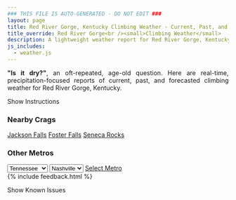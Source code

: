 ```yaml
---
### THIS FILE IS AUTO-GENERATED - DO NOT EDIT ###
layout: page
title: Red River Gorge, Kentucky Climbing Weather - Current, Past, and Forecasted Report
title_override: Red River Gorge<br /><small>Climbing Weather</small>
description: A lightweight weather report for Red River Gorge, Kentucky. Optimized for slow internet connections.
js_includes:
  - weather.js
---
```


<section class="measure center lh-copy f5-ns f6 ph2 mv4" style="text-align: justify;">
<strong>"Is it dry?"</strong>, an oft-repeated, age-old question. Here are real-time,
precipitation-focused reports of current, past, and forecasted climbing weather for Red River Gorge, Kentucky.
</section>

<p id="settings-toggle" class="mw5 b center tc hover-light-red black-70 pointer">Show Instructions</p>
<section id="settings" class="overflow-hidden" style="display:none;">
    <div class="mv2 ph2 center">
        <div class="fn f6 tc pv2">
            <p class="measure lh-copy center"><strong>Show/hide hourly forecasts</strong> by clicking the desired day.</p>
            <hr class="mw5 p0 mv2 o-60 b0 bt b--light-red light-red bg-light-red">
            <p class="measure lh-copy center"><strong>Current and Past conditions</strong> are measured by the nearest weather station. <strong>Forecast conditions</strong> are calculated and polled separately.</p>
            <hr class="mw5 p0 mv2 o-60 b0 bt b--light-red light-red bg-light-red">
            <p class="measure lh-copy center"><strong>Having issues?</strong> Try <a id="clear-cache" class="no-underline relative fancy-link light-red hover-light-red" href="#">clearing the local cache</a>.</p>
            <hr class="mw5 p0 mv2 o-60 b0 bt b--light-red light-red bg-light-red">
            <p class="measure lh-copy center">Weather data sourced from <a class="no-underline fancy-link relative light-red" target="_blank" href="https://www.weather.gov/documentation/services-web-api">weather.gov</a>.</p>
        </div>
    </div>
</section>
<section id="weather" data-crag="red-river-gorge-kentucky" class="mv4-ns mv3 ph2 center"></section>
<section id="nearby" class="tc lh-copy">
  <h3>Nearby Crags</h3>
<a class="nowrap no-underline fancy-link relative light-red mh3" href="/crags/jackson-falls-illinois-weather.html">Jackson Falls</a>
<a class="nowrap no-underline fancy-link relative light-red mh3" href="/crags/foster-falls-tennessee-weather.html">Foster Falls</a>
<a class="nowrap no-underline fancy-link relative light-red mh3" href="/crags/seneca-rocks-west-virginia-weather.html">Seneca Rocks</a>
</section>
<section id="nearby" class="tc lh-copy">
  <h3>Other Metros</h3>
  <select class="ma1 bg-near-white pa2" id="stateSel">
    <option value="Texas">Texas</option>
    <option value="Washington">Washington</option>
    <option value="Colorado">Colorado</option>
    <option value="Tennessee" selected>Tennessee</option>
    <option value="Utah">Utah</option>
    <option value="California">California</option>
  </select>
  <select class="ma1 bg-near-white pa2" id="citySel">
    <option value="Nashville" selected>Nashville</option>
  </select>
  <a id="selectMetro" class="f6 link dim ph3 pv2 ma1 dib white bg-light-red" href="/crags/nashville-tennessee-weather.html">Select Metro</a>
  <script>
    var states = [];
    states["Texas"] = "Austin"
    states["Washington"] = "Seattle"
    states["Colorado"] = "Denver"
    states["Tennessee"] = "Nashville"
    states["Utah"] = "Salt Lake City"
    states["California"] = "San Francisco|Los Angeles"
  </script>
</section>
{% include feedback.html %}
<p id="issues-toggle" class="mw5 b center tc hover-light-red black-70 pointer">Show Known Issues</p>
<section id="issues" class="overflow-hidden tc f6">
</section>

<script>
  var weekly_JKL_47_57 = {"updated":"2021-02-10T08:43:32+00:00","units":"us","forecastGenerator":"BaselineForecastGenerator","generatedAt":"2021-02-10T08:48:53+00:00","updateTime":"2021-02-10T08:43:32+00:00","validTimes":"2021-02-10T02:00:00+00:00/P7DT23H","elevation":{"value":270.0528,"unitCode":"unit:m"},"periods":[{"number":1,"name":"Overnight","startTime":"2021-02-10T03:00:00-05:00","endTime":"2021-02-10T06:00:00-05:00","isDaytime":false,"temperature":28,"temperatureUnit":"F","temperatureTrend":"rising","windSpeed":"6 mph","windDirection":"ENE","icon":"https://api.weather.gov/icons/land/night/snow?size=medium","shortForecast":"Chance Snow Showers","detailedForecast":"A chance of snow showers after 5am. Mostly cloudy. Low around 28, with temperatures rising to around 32 overnight. East northeast wind around 6 mph."},{"number":2,"name":"Wednesday","startTime":"2021-02-10T06:00:00-05:00","endTime":"2021-02-10T18:00:00-05:00","isDaytime":true,"temperature":36,"temperatureUnit":"F","temperatureTrend":"falling","windSpeed":"6 mph","windDirection":"ENE","icon":"https://api.weather.gov/icons/land/day/fzra,100/rain_fzra,100?size=medium","shortForecast":"Freezing Rain","detailedForecast":"Freezing rain before 1pm, then rain. Cloudy. High near 36, with temperatures falling to around 35 in the afternoon. East northeast wind around 6 mph. Chance of precipitation is 100%. Little or no ice accumulation expected."},{"number":3,"name":"Wednesday Night","startTime":"2021-02-10T18:00:00-05:00","endTime":"2021-02-11T06:00:00-05:00","isDaytime":false,"temperature":25,"temperatureUnit":"F","temperatureTrend":"rising","windSpeed":"6 mph","windDirection":"NNE","icon":"https://api.weather.gov/icons/land/night/rain_fzra,100/snow_sleet,80?size=medium","shortForecast":"Freezing Rain","detailedForecast":"Rain before 9pm, then freezing rain between 9pm and 5am, then freezing rain and a chance of sleet. Cloudy. Low around 25, with temperatures rising to around 29 overnight. North northeast wind around 6 mph. Chance of precipitation is 100%. New ice accumulation of less than half an inch possible."},{"number":4,"name":"Thursday","startTime":"2021-02-11T06:00:00-05:00","endTime":"2021-02-11T18:00:00-05:00","isDaytime":true,"temperature":32,"temperatureUnit":"F","temperatureTrend":"falling","windSpeed":"6 to 9 mph","windDirection":"NE","icon":"https://api.weather.gov/icons/land/day/snow_fzra,70/snow_fzra,80?size=medium","shortForecast":"Light Snow","detailedForecast":"Sleet likely and freezing rain likely before 7am, then freezing rain likely and a chance of sleet between 7am and 10am, then sleet likely and a chance of freezing rain between 10am and 11am, then snow and sleet and freezing rain likely. Cloudy. High near 32, with temperatures falling to around 30 in the afternoon. Northeast wind 6 to 9 mph, with gusts as high as 17 mph. Chance of precipitation is 80%. New snow accumulation of less than one inch possible. New ice accumulation of less than half an inch possible."},{"number":5,"name":"Thursday Night","startTime":"2021-02-11T18:00:00-05:00","endTime":"2021-02-12T06:00:00-05:00","isDaytime":false,"temperature":25,"temperatureUnit":"F","temperatureTrend":"rising","windSpeed":"2 to 7 mph","windDirection":"NNE","icon":"https://api.weather.gov/icons/land/night/snow_fzra,60/ovc?size=medium","shortForecast":"Freezing Rain Likely then Cloudy","detailedForecast":"Freezing rain likely and a chance of snow before 10pm. Cloudy. Low around 25, with temperatures rising to around 26 overnight. North northeast wind 2 to 7 mph. Chance of precipitation is 60%. New snow accumulation of less than half an inch possible. Little or no ice accumulation expected."},{"number":6,"name":"Friday","startTime":"2021-02-12T06:00:00-05:00","endTime":"2021-02-12T18:00:00-05:00","isDaytime":true,"temperature":39,"temperatureUnit":"F","temperatureTrend":null,"windSpeed":"5 mph","windDirection":"NNE","icon":"https://api.weather.gov/icons/land/day/bkn?size=medium","shortForecast":"Mostly Cloudy","detailedForecast":"Mostly cloudy, with a high near 39."},{"number":7,"name":"Friday Night","startTime":"2021-02-12T18:00:00-05:00","endTime":"2021-02-13T06:00:00-05:00","isDaytime":false,"temperature":24,"temperatureUnit":"F","temperatureTrend":null,"windSpeed":"3 mph","windDirection":"NE","icon":"https://api.weather.gov/icons/land/night/bkn/snow_fzra,20?size=medium","shortForecast":"Mostly Cloudy then Slight Chance Light Snow","detailedForecast":"A slight chance of freezing rain between midnight and 1am, then a slight chance of snow and a slight chance of freezing rain. Mostly cloudy, with a low around 24. Chance of precipitation is 20%. Little or no snow accumulation expected."},{"number":8,"name":"Saturday","startTime":"2021-02-13T06:00:00-05:00","endTime":"2021-02-13T18:00:00-05:00","isDaytime":true,"temperature":34,"temperatureUnit":"F","temperatureTrend":null,"windSpeed":"3 mph","windDirection":"N","icon":"https://api.weather.gov/icons/land/day/fzra,30/rain_fzra,30?size=medium","shortForecast":"Chance Freezing Rain","detailedForecast":"A chance of freezing rain before 2pm, then a chance of rain between 2pm and 5pm, then a chance of freezing rain. Cloudy, with a high near 34. Chance of precipitation is 30%. Little or no snow accumulation expected. Little or no ice accumulation expected."},{"number":9,"name":"Saturday Night","startTime":"2021-02-13T18:00:00-05:00","endTime":"2021-02-14T06:00:00-05:00","isDaytime":false,"temperature":17,"temperatureUnit":"F","temperatureTrend":null,"windSpeed":"6 mph","windDirection":"NW","icon":"https://api.weather.gov/icons/land/night/snow_fzra,30/snow,20?size=medium","shortForecast":"Chance Light Snow","detailedForecast":"A chance of freezing rain before 7pm, then a chance of snow between 7pm and 3am. Mostly cloudy, with a low around 17. Chance of precipitation is 30%. New snow accumulation of less than half an inch possible. Little or no ice accumulation expected."},{"number":10,"name":"Sunday","startTime":"2021-02-14T06:00:00-05:00","endTime":"2021-02-14T18:00:00-05:00","isDaytime":true,"temperature":25,"temperatureUnit":"F","temperatureTrend":null,"windSpeed":"8 mph","windDirection":"NW","icon":"https://api.weather.gov/icons/land/day/bkn?size=medium","shortForecast":"Partly Sunny","detailedForecast":"Partly sunny, with a high near 25. New snow accumulation of less than half an inch possible."},{"number":11,"name":"Sunday Night","startTime":"2021-02-14T18:00:00-05:00","endTime":"2021-02-15T06:00:00-05:00","isDaytime":false,"temperature":9,"temperatureUnit":"F","temperatureTrend":null,"windSpeed":"7 mph","windDirection":"N","icon":"https://api.weather.gov/icons/land/night/cold?size=medium","shortForecast":"Partly Cloudy","detailedForecast":"Partly cloudy, with a low around 9."},{"number":12,"name":"Washington's Birthday","startTime":"2021-02-15T06:00:00-05:00","endTime":"2021-02-15T18:00:00-05:00","isDaytime":true,"temperature":25,"temperatureUnit":"F","temperatureTrend":null,"windSpeed":"6 mph","windDirection":"NE","icon":"https://api.weather.gov/icons/land/day/snow,20/snow,40?size=medium","shortForecast":"Chance Light Snow","detailedForecast":"A chance of snow after 9am. Mostly cloudy, with a high near 25. Chance of precipitation is 40%. New snow accumulation of less than one inch possible."},{"number":13,"name":"Monday Night","startTime":"2021-02-15T18:00:00-05:00","endTime":"2021-02-16T06:00:00-05:00","isDaytime":false,"temperature":18,"temperatureUnit":"F","temperatureTrend":null,"windSpeed":"5 mph","windDirection":"NE","icon":"https://api.weather.gov/icons/land/night/snow,60?size=medium","shortForecast":"Snow Likely","detailedForecast":"Snow likely. Mostly cloudy, with a low around 18. Chance of precipitation is 60%. New snow accumulation of 2 to 4 inches possible."},{"number":14,"name":"Tuesday","startTime":"2021-02-16T06:00:00-05:00","endTime":"2021-02-16T18:00:00-05:00","isDaytime":true,"temperature":33,"temperatureUnit":"F","temperatureTrend":null,"windSpeed":"3 mph","windDirection":"SSE","icon":"https://api.weather.gov/icons/land/day/snow,50/snow,40?size=medium","shortForecast":"Chance Snow","detailedForecast":"A chance of snow. Mostly cloudy, with a high near 33. Chance of precipitation is 50%. New snow accumulation of 2 to 4 inches possible."}]}
  var hourly_JKL_47_57 = {"@context":["https://geojson.org/geojson-ld/geojson-context.jsonld",{"@version":"1.1","wx":"https://api.weather.gov/ontology#","geo":"http://www.opengis.net/ont/geosparql#","unit":"http://codes.wmo.int/common/unit/","@vocab":"https://api.weather.gov/ontology#"}],"type":"Feature","geometry":{"type":"Polygon","coordinates":[[[-83.7102083,37.7926247],[-83.7125498,37.7704513],[-83.68449530000001,37.7685983],[-83.6821481,37.7907716],[-83.7102083,37.7926247]]]},"properties":{"updated":"2021-02-10T08:43:32+00:00","units":"us","forecastGenerator":"HourlyForecastGenerator","generatedAt":"2021-02-10T08:48:54+00:00","updateTime":"2021-02-10T08:43:32+00:00","validTimes":"2021-02-10T02:00:00+00:00/P7DT23H","elevation":{"value":270.0528,"unitCode":"unit:m"},"periods":[{"number":1,"name":"","startTime":"2021-02-10T03:00:00-05:00","endTime":"2021-02-10T04:00:00-05:00","isDaytime":false,"temperature":32,"temperatureUnit":"F","temperatureTrend":null,"windSpeed":"5 mph","windDirection":"E","icon":"https://api.weather.gov/icons/land/night/bkn?size=small","shortForecast":"Mostly Cloudy","detailedForecast":""},{"number":2,"name":"","startTime":"2021-02-10T04:00:00-05:00","endTime":"2021-02-10T05:00:00-05:00","isDaytime":false,"temperature":32,"temperatureUnit":"F","temperatureTrend":null,"windSpeed":"5 mph","windDirection":"ENE","icon":"https://api.weather.gov/icons/land/night/bkn?size=small","shortForecast":"Mostly Cloudy","detailedForecast":""},{"number":3,"name":"","startTime":"2021-02-10T05:00:00-05:00","endTime":"2021-02-10T06:00:00-05:00","isDaytime":false,"temperature":32,"temperatureUnit":"F","temperatureTrend":null,"windSpeed":"6 mph","windDirection":"ENE","icon":"https://api.weather.gov/icons/land/night/snow?size=small","shortForecast":"Chance Snow Showers","detailedForecast":""},{"number":4,"name":"","startTime":"2021-02-10T06:00:00-05:00","endTime":"2021-02-10T07:00:00-05:00","isDaytime":true,"temperature":29,"temperatureUnit":"F","temperatureTrend":null,"windSpeed":"5 mph","windDirection":"E","icon":"https://api.weather.gov/icons/land/day/fzra,30?size=small","shortForecast":"Chance Freezing Rain","detailedForecast":""},{"number":5,"name":"","startTime":"2021-02-10T07:00:00-05:00","endTime":"2021-02-10T08:00:00-05:00","isDaytime":true,"temperature":29,"temperatureUnit":"F","temperatureTrend":null,"windSpeed":"5 mph","windDirection":"ENE","icon":"https://api.weather.gov/icons/land/day/fzra,50?size=small","shortForecast":"Chance Freezing Rain","detailedForecast":""},{"number":6,"name":"","startTime":"2021-02-10T08:00:00-05:00","endTime":"2021-02-10T09:00:00-05:00","isDaytime":true,"temperature":29,"temperatureUnit":"F","temperatureTrend":null,"windSpeed":"6 mph","windDirection":"ENE","icon":"https://api.weather.gov/icons/land/day/fzra,50?size=small","shortForecast":"Chance Freezing Rain","detailedForecast":""},{"number":7,"name":"","startTime":"2021-02-10T09:00:00-05:00","endTime":"2021-02-10T10:00:00-05:00","isDaytime":true,"temperature":30,"temperatureUnit":"F","temperatureTrend":null,"windSpeed":"6 mph","windDirection":"ENE","icon":"https://api.weather.gov/icons/land/day/fzra,60?size=small","shortForecast":"Freezing Rain Likely","detailedForecast":""},{"number":8,"name":"","startTime":"2021-02-10T10:00:00-05:00","endTime":"2021-02-10T11:00:00-05:00","isDaytime":true,"temperature":31,"temperatureUnit":"F","temperatureTrend":null,"windSpeed":"6 mph","windDirection":"ENE","icon":"https://api.weather.gov/icons/land/day/fzra,80?size=small","shortForecast":"Freezing Rain","detailedForecast":""},{"number":9,"name":"","startTime":"2021-02-10T11:00:00-05:00","endTime":"2021-02-10T12:00:00-05:00","isDaytime":true,"temperature":32,"temperatureUnit":"F","temperatureTrend":null,"windSpeed":"6 mph","windDirection":"ENE","icon":"https://api.weather.gov/icons/land/day/fzra,100?size=small","shortForecast":"Freezing Rain","detailedForecast":""},{"number":10,"name":"","startTime":"2021-02-10T12:00:00-05:00","endTime":"2021-02-10T13:00:00-05:00","isDaytime":true,"temperature":32,"temperatureUnit":"F","temperatureTrend":null,"windSpeed":"5 mph","windDirection":"E","icon":"https://api.weather.gov/icons/land/day/fzra,100?size=small","shortForecast":"Freezing Rain","detailedForecast":""},{"number":11,"name":"","startTime":"2021-02-10T13:00:00-05:00","endTime":"2021-02-10T14:00:00-05:00","isDaytime":true,"temperature":33,"temperatureUnit":"F","temperatureTrend":null,"windSpeed":"6 mph","windDirection":"ENE","icon":"https://api.weather.gov/icons/land/day/rain,90?size=small","shortForecast":"Light Rain","detailedForecast":""},{"number":12,"name":"","startTime":"2021-02-10T14:00:00-05:00","endTime":"2021-02-10T15:00:00-05:00","isDaytime":true,"temperature":34,"temperatureUnit":"F","temperatureTrend":null,"windSpeed":"6 mph","windDirection":"E","icon":"https://api.weather.gov/icons/land/day/rain,80?size=small","shortForecast":"Light Rain","detailedForecast":""},{"number":13,"name":"","startTime":"2021-02-10T15:00:00-05:00","endTime":"2021-02-10T16:00:00-05:00","isDaytime":true,"temperature":35,"temperatureUnit":"F","temperatureTrend":null,"windSpeed":"5 mph","windDirection":"ENE","icon":"https://api.weather.gov/icons/land/day/rain,80?size=small","shortForecast":"Light Rain","detailedForecast":""},{"number":14,"name":"","startTime":"2021-02-10T16:00:00-05:00","endTime":"2021-02-10T17:00:00-05:00","isDaytime":true,"temperature":35,"temperatureUnit":"F","temperatureTrend":null,"windSpeed":"5 mph","windDirection":"ENE","icon":"https://api.weather.gov/icons/land/day/rain,90?size=small","shortForecast":"Light Rain","detailedForecast":""},{"number":15,"name":"","startTime":"2021-02-10T17:00:00-05:00","endTime":"2021-02-10T18:00:00-05:00","isDaytime":true,"temperature":35,"temperatureUnit":"F","temperatureTrend":null,"windSpeed":"3 mph","windDirection":"NE","icon":"https://api.weather.gov/icons/land/day/rain,100?size=small","shortForecast":"Light Rain","detailedForecast":""},{"number":16,"name":"","startTime":"2021-02-10T18:00:00-05:00","endTime":"2021-02-10T19:00:00-05:00","isDaytime":false,"temperature":34,"temperatureUnit":"F","temperatureTrend":null,"windSpeed":"3 mph","windDirection":"NE","icon":"https://api.weather.gov/icons/land/night/rain?size=small","shortForecast":"Light Rain","detailedForecast":""},{"number":17,"name":"","startTime":"2021-02-10T19:00:00-05:00","endTime":"2021-02-10T20:00:00-05:00","isDaytime":false,"temperature":33,"temperatureUnit":"F","temperatureTrend":null,"windSpeed":"3 mph","windDirection":"NE","icon":"https://api.weather.gov/icons/land/night/rain?size=small","shortForecast":"Light Rain","detailedForecast":""},{"number":18,"name":"","startTime":"2021-02-10T20:00:00-05:00","endTime":"2021-02-10T21:00:00-05:00","isDaytime":false,"temperature":33,"temperatureUnit":"F","temperatureTrend":null,"windSpeed":"3 mph","windDirection":"N","icon":"https://api.weather.gov/icons/land/night/rain?size=small","shortForecast":"Light Rain","detailedForecast":""},{"number":19,"name":"","startTime":"2021-02-10T21:00:00-05:00","endTime":"2021-02-10T22:00:00-05:00","isDaytime":false,"temperature":32,"temperatureUnit":"F","temperatureTrend":null,"windSpeed":"3 mph","windDirection":"NNE","icon":"https://api.weather.gov/icons/land/night/fzra?size=small","shortForecast":"Freezing Rain","detailedForecast":""},{"number":20,"name":"","startTime":"2021-02-10T22:00:00-05:00","endTime":"2021-02-10T23:00:00-05:00","isDaytime":false,"temperature":32,"temperatureUnit":"F","temperatureTrend":null,"windSpeed":"3 mph","windDirection":"NNE","icon":"https://api.weather.gov/icons/land/night/fzra?size=small","shortForecast":"Freezing Rain","detailedForecast":""},{"number":21,"name":"","startTime":"2021-02-10T23:00:00-05:00","endTime":"2021-02-11T00:00:00-05:00","isDaytime":false,"temperature":32,"temperatureUnit":"F","temperatureTrend":null,"windSpeed":"3 mph","windDirection":"NNE","icon":"https://api.weather.gov/icons/land/night/fzra?size=small","shortForecast":"Freezing Rain","detailedForecast":""},{"number":22,"name":"","startTime":"2021-02-11T00:00:00-05:00","endTime":"2021-02-11T01:00:00-05:00","isDaytime":false,"temperature":31,"temperatureUnit":"F","temperatureTrend":null,"windSpeed":"3 mph","windDirection":"NNE","icon":"https://api.weather.gov/icons/land/night/fzra?size=small","shortForecast":"Freezing Rain","detailedForecast":""},{"number":23,"name":"","startTime":"2021-02-11T01:00:00-05:00","endTime":"2021-02-11T02:00:00-05:00","isDaytime":false,"temperature":31,"temperatureUnit":"F","temperatureTrend":null,"windSpeed":"3 mph","windDirection":"NNE","icon":"https://api.weather.gov/icons/land/night/fzra?size=small","shortForecast":"Freezing Rain","detailedForecast":""},{"number":24,"name":"","startTime":"2021-02-11T02:00:00-05:00","endTime":"2021-02-11T03:00:00-05:00","isDaytime":false,"temperature":30,"temperatureUnit":"F","temperatureTrend":null,"windSpeed":"5 mph","windDirection":"NNE","icon":"https://api.weather.gov/icons/land/night/fzra?size=small","shortForecast":"Freezing Rain","detailedForecast":""},{"number":25,"name":"","startTime":"2021-02-11T03:00:00-05:00","endTime":"2021-02-11T04:00:00-05:00","isDaytime":false,"temperature":30,"temperatureUnit":"F","temperatureTrend":null,"windSpeed":"5 mph","windDirection":"NNE","icon":"https://api.weather.gov/icons/land/night/fzra?size=small","shortForecast":"Freezing Rain","detailedForecast":""},{"number":26,"name":"","startTime":"2021-02-11T04:00:00-05:00","endTime":"2021-02-11T05:00:00-05:00","isDaytime":false,"temperature":29,"temperatureUnit":"F","temperatureTrend":null,"windSpeed":"5 mph","windDirection":"NNE","icon":"https://api.weather.gov/icons/land/night/fzra?size=small","shortForecast":"Freezing Rain","detailedForecast":""},{"number":27,"name":"","startTime":"2021-02-11T05:00:00-05:00","endTime":"2021-02-11T06:00:00-05:00","isDaytime":false,"temperature":29,"temperatureUnit":"F","temperatureTrend":null,"windSpeed":"6 mph","windDirection":"NNE","icon":"https://api.weather.gov/icons/land/night/snow_sleet?size=small","shortForecast":"Freezing Rain","detailedForecast":""},{"number":28,"name":"","startTime":"2021-02-11T06:00:00-05:00","endTime":"2021-02-11T07:00:00-05:00","isDaytime":true,"temperature":28,"temperatureUnit":"F","temperatureTrend":null,"windSpeed":"6 mph","windDirection":"NNE","icon":"https://api.weather.gov/icons/land/day/snow_sleet?size=small","shortForecast":"Sleet Likely","detailedForecast":""},{"number":29,"name":"","startTime":"2021-02-11T07:00:00-05:00","endTime":"2021-02-11T08:00:00-05:00","isDaytime":true,"temperature":27,"temperatureUnit":"F","temperatureTrend":null,"windSpeed":"7 mph","windDirection":"NE","icon":"https://api.weather.gov/icons/land/day/snow_sleet?size=small","shortForecast":"Freezing Rain Likely","detailedForecast":""},{"number":30,"name":"","startTime":"2021-02-11T08:00:00-05:00","endTime":"2021-02-11T09:00:00-05:00","isDaytime":true,"temperature":26,"temperatureUnit":"F","temperatureTrend":null,"windSpeed":"7 mph","windDirection":"NE","icon":"https://api.weather.gov/icons/land/day/snow_sleet?size=small","shortForecast":"Freezing Rain Likely","detailedForecast":""},{"number":31,"name":"","startTime":"2021-02-11T09:00:00-05:00","endTime":"2021-02-11T10:00:00-05:00","isDaytime":true,"temperature":27,"temperatureUnit":"F","temperatureTrend":null,"windSpeed":"7 mph","windDirection":"NE","icon":"https://api.weather.gov/icons/land/day/snow_sleet?size=small","shortForecast":"Freezing Rain Likely","detailedForecast":""},{"number":32,"name":"","startTime":"2021-02-11T10:00:00-05:00","endTime":"2021-02-11T11:00:00-05:00","isDaytime":true,"temperature":27,"temperatureUnit":"F","temperatureTrend":null,"windSpeed":"7 mph","windDirection":"NE","icon":"https://api.weather.gov/icons/land/day/snow_sleet?size=small","shortForecast":"Sleet Likely","detailedForecast":""},{"number":33,"name":"","startTime":"2021-02-11T11:00:00-05:00","endTime":"2021-02-11T12:00:00-05:00","isDaytime":true,"temperature":28,"temperatureUnit":"F","temperatureTrend":null,"windSpeed":"7 mph","windDirection":"NE","icon":"https://api.weather.gov/icons/land/day/snow_fzra?size=small","shortForecast":"Sleet Likely","detailedForecast":""},{"number":34,"name":"","startTime":"2021-02-11T12:00:00-05:00","endTime":"2021-02-11T13:00:00-05:00","isDaytime":true,"temperature":29,"temperatureUnit":"F","temperatureTrend":null,"windSpeed":"7 mph","windDirection":"NE","icon":"https://api.weather.gov/icons/land/day/snow_fzra?size=small","shortForecast":"Sleet","detailedForecast":""},{"number":35,"name":"","startTime":"2021-02-11T13:00:00-05:00","endTime":"2021-02-11T14:00:00-05:00","isDaytime":true,"temperature":29,"temperatureUnit":"F","temperatureTrend":null,"windSpeed":"8 mph","windDirection":"NE","icon":"https://api.weather.gov/icons/land/day/snow_fzra?size=small","shortForecast":"Sleet","detailedForecast":""},{"number":36,"name":"","startTime":"2021-02-11T14:00:00-05:00","endTime":"2021-02-11T15:00:00-05:00","isDaytime":true,"temperature":30,"temperatureUnit":"F","temperatureTrend":null,"windSpeed":"9 mph","windDirection":"NE","icon":"https://api.weather.gov/icons/land/day/snow_fzra?size=small","shortForecast":"Sleet","detailedForecast":""},{"number":37,"name":"","startTime":"2021-02-11T15:00:00-05:00","endTime":"2021-02-11T16:00:00-05:00","isDaytime":true,"temperature":30,"temperatureUnit":"F","temperatureTrend":null,"windSpeed":"9 mph","windDirection":"NE","icon":"https://api.weather.gov/icons/land/day/snow_fzra?size=small","shortForecast":"Light Snow","detailedForecast":""},{"number":38,"name":"","startTime":"2021-02-11T16:00:00-05:00","endTime":"2021-02-11T17:00:00-05:00","isDaytime":true,"temperature":32,"temperatureUnit":"F","temperatureTrend":null,"windSpeed":"9 mph","windDirection":"NE","icon":"https://api.weather.gov/icons/land/day/snow_fzra?size=small","shortForecast":"Light Snow Likely","detailedForecast":""},{"number":39,"name":"","startTime":"2021-02-11T17:00:00-05:00","endTime":"2021-02-11T18:00:00-05:00","isDaytime":true,"temperature":30,"temperatureUnit":"F","temperatureTrend":null,"windSpeed":"8 mph","windDirection":"NE","icon":"https://api.weather.gov/icons/land/day/snow_fzra?size=small","shortForecast":"Light Snow Likely","detailedForecast":""},{"number":40,"name":"","startTime":"2021-02-11T18:00:00-05:00","endTime":"2021-02-11T19:00:00-05:00","isDaytime":false,"temperature":30,"temperatureUnit":"F","temperatureTrend":null,"windSpeed":"7 mph","windDirection":"NE","icon":"https://api.weather.gov/icons/land/night/snow_fzra?size=small","shortForecast":"Freezing Rain Likely","detailedForecast":""},{"number":41,"name":"","startTime":"2021-02-11T19:00:00-05:00","endTime":"2021-02-11T20:00:00-05:00","isDaytime":false,"temperature":29,"temperatureUnit":"F","temperatureTrend":null,"windSpeed":"6 mph","windDirection":"NE","icon":"https://api.weather.gov/icons/land/night/fzra?size=small","shortForecast":"Chance Freezing Rain","detailedForecast":""},{"number":42,"name":"","startTime":"2021-02-11T20:00:00-05:00","endTime":"2021-02-11T21:00:00-05:00","isDaytime":false,"temperature":29,"temperatureUnit":"F","temperatureTrend":null,"windSpeed":"6 mph","windDirection":"NE","icon":"https://api.weather.gov/icons/land/night/fzra?size=small","shortForecast":"Slight Chance Freezing Rain","detailedForecast":""},{"number":43,"name":"","startTime":"2021-02-11T21:00:00-05:00","endTime":"2021-02-11T22:00:00-05:00","isDaytime":false,"temperature":29,"temperatureUnit":"F","temperatureTrend":null,"windSpeed":"5 mph","windDirection":"NNE","icon":"https://api.weather.gov/icons/land/night/fzra?size=small","shortForecast":"Slight Chance Freezing Rain","detailedForecast":""},{"number":44,"name":"","startTime":"2021-02-11T22:00:00-05:00","endTime":"2021-02-11T23:00:00-05:00","isDaytime":false,"temperature":29,"temperatureUnit":"F","temperatureTrend":null,"windSpeed":"5 mph","windDirection":"NNE","icon":"https://api.weather.gov/icons/land/night/ovc?size=small","shortForecast":"Cloudy","detailedForecast":""},{"number":45,"name":"","startTime":"2021-02-11T23:00:00-05:00","endTime":"2021-02-12T00:00:00-05:00","isDaytime":false,"temperature":29,"temperatureUnit":"F","temperatureTrend":null,"windSpeed":"5 mph","windDirection":"NNE","icon":"https://api.weather.gov/icons/land/night/ovc?size=small","shortForecast":"Cloudy","detailedForecast":""},{"number":46,"name":"","startTime":"2021-02-12T00:00:00-05:00","endTime":"2021-02-12T01:00:00-05:00","isDaytime":false,"temperature":28,"temperatureUnit":"F","temperatureTrend":null,"windSpeed":"3 mph","windDirection":"NNE","icon":"https://api.weather.gov/icons/land/night/ovc?size=small","shortForecast":"Cloudy","detailedForecast":""},{"number":47,"name":"","startTime":"2021-02-12T01:00:00-05:00","endTime":"2021-02-12T02:00:00-05:00","isDaytime":false,"temperature":28,"temperatureUnit":"F","temperatureTrend":null,"windSpeed":"3 mph","windDirection":"NNE","icon":"https://api.weather.gov/icons/land/night/ovc?size=small","shortForecast":"Cloudy","detailedForecast":""},{"number":48,"name":"","startTime":"2021-02-12T02:00:00-05:00","endTime":"2021-02-12T03:00:00-05:00","isDaytime":false,"temperature":28,"temperatureUnit":"F","temperatureTrend":null,"windSpeed":"3 mph","windDirection":"NNE","icon":"https://api.weather.gov/icons/land/night/ovc?size=small","shortForecast":"Cloudy","detailedForecast":""},{"number":49,"name":"","startTime":"2021-02-12T03:00:00-05:00","endTime":"2021-02-12T04:00:00-05:00","isDaytime":false,"temperature":27,"temperatureUnit":"F","temperatureTrend":null,"windSpeed":"2 mph","windDirection":"N","icon":"https://api.weather.gov/icons/land/night/bkn?size=small","shortForecast":"Mostly Cloudy","detailedForecast":""},{"number":50,"name":"","startTime":"2021-02-12T04:00:00-05:00","endTime":"2021-02-12T05:00:00-05:00","isDaytime":false,"temperature":27,"temperatureUnit":"F","temperatureTrend":null,"windSpeed":"2 mph","windDirection":"N","icon":"https://api.weather.gov/icons/land/night/bkn?size=small","shortForecast":"Mostly Cloudy","detailedForecast":""},{"number":51,"name":"","startTime":"2021-02-12T05:00:00-05:00","endTime":"2021-02-12T06:00:00-05:00","isDaytime":false,"temperature":26,"temperatureUnit":"F","temperatureTrend":null,"windSpeed":"2 mph","windDirection":"N","icon":"https://api.weather.gov/icons/land/night/bkn?size=small","shortForecast":"Mostly Cloudy","detailedForecast":""},{"number":52,"name":"","startTime":"2021-02-12T06:00:00-05:00","endTime":"2021-02-12T07:00:00-05:00","isDaytime":true,"temperature":26,"temperatureUnit":"F","temperatureTrend":null,"windSpeed":"2 mph","windDirection":"N","icon":"https://api.weather.gov/icons/land/day/bkn?size=small","shortForecast":"Mostly Cloudy","detailedForecast":""},{"number":53,"name":"","startTime":"2021-02-12T07:00:00-05:00","endTime":"2021-02-12T08:00:00-05:00","isDaytime":true,"temperature":26,"temperatureUnit":"F","temperatureTrend":null,"windSpeed":"2 mph","windDirection":"N","icon":"https://api.weather.gov/icons/land/day/bkn?size=small","shortForecast":"Mostly Cloudy","detailedForecast":""},{"number":54,"name":"","startTime":"2021-02-12T08:00:00-05:00","endTime":"2021-02-12T09:00:00-05:00","isDaytime":true,"temperature":27,"temperatureUnit":"F","temperatureTrend":null,"windSpeed":"2 mph","windDirection":"N","icon":"https://api.weather.gov/icons/land/day/bkn?size=small","shortForecast":"Mostly Cloudy","detailedForecast":""},{"number":55,"name":"","startTime":"2021-02-12T09:00:00-05:00","endTime":"2021-02-12T10:00:00-05:00","isDaytime":true,"temperature":28,"temperatureUnit":"F","temperatureTrend":null,"windSpeed":"2 mph","windDirection":"N","icon":"https://api.weather.gov/icons/land/day/bkn?size=small","shortForecast":"Mostly Cloudy","detailedForecast":""},{"number":56,"name":"","startTime":"2021-02-12T10:00:00-05:00","endTime":"2021-02-12T11:00:00-05:00","isDaytime":true,"temperature":29,"temperatureUnit":"F","temperatureTrend":null,"windSpeed":"2 mph","windDirection":"N","icon":"https://api.weather.gov/icons/land/day/bkn?size=small","shortForecast":"Mostly Cloudy","detailedForecast":""},{"number":57,"name":"","startTime":"2021-02-12T11:00:00-05:00","endTime":"2021-02-12T12:00:00-05:00","isDaytime":true,"temperature":31,"temperatureUnit":"F","temperatureTrend":null,"windSpeed":"2 mph","windDirection":"N","icon":"https://api.weather.gov/icons/land/day/bkn?size=small","shortForecast":"Mostly Cloudy","detailedForecast":""},{"number":58,"name":"","startTime":"2021-02-12T12:00:00-05:00","endTime":"2021-02-12T13:00:00-05:00","isDaytime":true,"temperature":32,"temperatureUnit":"F","temperatureTrend":null,"windSpeed":"2 mph","windDirection":"NNE","icon":"https://api.weather.gov/icons/land/day/bkn?size=small","shortForecast":"Mostly Cloudy","detailedForecast":""},{"number":59,"name":"","startTime":"2021-02-12T13:00:00-05:00","endTime":"2021-02-12T14:00:00-05:00","isDaytime":true,"temperature":34,"temperatureUnit":"F","temperatureTrend":null,"windSpeed":"2 mph","windDirection":"NNE","icon":"https://api.weather.gov/icons/land/day/bkn?size=small","shortForecast":"Mostly Cloudy","detailedForecast":""},{"number":60,"name":"","startTime":"2021-02-12T14:00:00-05:00","endTime":"2021-02-12T15:00:00-05:00","isDaytime":true,"temperature":35,"temperatureUnit":"F","temperatureTrend":null,"windSpeed":"3 mph","windDirection":"NNE","icon":"https://api.weather.gov/icons/land/day/bkn?size=small","shortForecast":"Partly Sunny","detailedForecast":""},{"number":61,"name":"","startTime":"2021-02-12T15:00:00-05:00","endTime":"2021-02-12T16:00:00-05:00","isDaytime":true,"temperature":36,"temperatureUnit":"F","temperatureTrend":null,"windSpeed":"3 mph","windDirection":"NNE","icon":"https://api.weather.gov/icons/land/day/bkn?size=small","shortForecast":"Partly Sunny","detailedForecast":""},{"number":62,"name":"","startTime":"2021-02-12T16:00:00-05:00","endTime":"2021-02-12T17:00:00-05:00","isDaytime":true,"temperature":36,"temperatureUnit":"F","temperatureTrend":null,"windSpeed":"5 mph","windDirection":"NNE","icon":"https://api.weather.gov/icons/land/day/bkn?size=small","shortForecast":"Partly Sunny","detailedForecast":""},{"number":63,"name":"","startTime":"2021-02-12T17:00:00-05:00","endTime":"2021-02-12T18:00:00-05:00","isDaytime":true,"temperature":35,"temperatureUnit":"F","temperatureTrend":null,"windSpeed":"5 mph","windDirection":"NNE","icon":"https://api.weather.gov/icons/land/day/bkn?size=small","shortForecast":"Partly Sunny","detailedForecast":""},{"number":64,"name":"","startTime":"2021-02-12T18:00:00-05:00","endTime":"2021-02-12T19:00:00-05:00","isDaytime":false,"temperature":34,"temperatureUnit":"F","temperatureTrend":null,"windSpeed":"3 mph","windDirection":"NNE","icon":"https://api.weather.gov/icons/land/night/bkn?size=small","shortForecast":"Mostly Cloudy","detailedForecast":""},{"number":65,"name":"","startTime":"2021-02-12T19:00:00-05:00","endTime":"2021-02-12T20:00:00-05:00","isDaytime":false,"temperature":32,"temperatureUnit":"F","temperatureTrend":null,"windSpeed":"3 mph","windDirection":"NNE","icon":"https://api.weather.gov/icons/land/night/bkn?size=small","shortForecast":"Mostly Cloudy","detailedForecast":""},{"number":66,"name":"","startTime":"2021-02-12T20:00:00-05:00","endTime":"2021-02-12T21:00:00-05:00","isDaytime":false,"temperature":31,"temperatureUnit":"F","temperatureTrend":null,"windSpeed":"3 mph","windDirection":"NNE","icon":"https://api.weather.gov/icons/land/night/bkn?size=small","shortForecast":"Mostly Cloudy","detailedForecast":""},{"number":67,"name":"","startTime":"2021-02-12T21:00:00-05:00","endTime":"2021-02-12T22:00:00-05:00","isDaytime":false,"temperature":30,"temperatureUnit":"F","temperatureTrend":null,"windSpeed":"3 mph","windDirection":"NE","icon":"https://api.weather.gov/icons/land/night/bkn?size=small","shortForecast":"Mostly Cloudy","detailedForecast":""},{"number":68,"name":"","startTime":"2021-02-12T22:00:00-05:00","endTime":"2021-02-12T23:00:00-05:00","isDaytime":false,"temperature":29,"temperatureUnit":"F","temperatureTrend":null,"windSpeed":"3 mph","windDirection":"NE","icon":"https://api.weather.gov/icons/land/night/bkn?size=small","shortForecast":"Mostly Cloudy","detailedForecast":""},{"number":69,"name":"","startTime":"2021-02-12T23:00:00-05:00","endTime":"2021-02-13T00:00:00-05:00","isDaytime":false,"temperature":28,"temperatureUnit":"F","temperatureTrend":null,"windSpeed":"3 mph","windDirection":"NE","icon":"https://api.weather.gov/icons/land/night/bkn?size=small","shortForecast":"Mostly Cloudy","detailedForecast":""},{"number":70,"name":"","startTime":"2021-02-13T00:00:00-05:00","endTime":"2021-02-13T01:00:00-05:00","isDaytime":false,"temperature":28,"temperatureUnit":"F","temperatureTrend":null,"windSpeed":"3 mph","windDirection":"NE","icon":"https://api.weather.gov/icons/land/night/fzra?size=small","shortForecast":"Slight Chance Freezing Rain","detailedForecast":""},{"number":71,"name":"","startTime":"2021-02-13T01:00:00-05:00","endTime":"2021-02-13T02:00:00-05:00","isDaytime":false,"temperature":28,"temperatureUnit":"F","temperatureTrend":null,"windSpeed":"3 mph","windDirection":"NE","icon":"https://api.weather.gov/icons/land/night/snow_fzra?size=small","shortForecast":"Slight Chance Light Snow","detailedForecast":""},{"number":72,"name":"","startTime":"2021-02-13T02:00:00-05:00","endTime":"2021-02-13T03:00:00-05:00","isDaytime":false,"temperature":28,"temperatureUnit":"F","temperatureTrend":null,"windSpeed":"3 mph","windDirection":"NE","icon":"https://api.weather.gov/icons/land/night/snow_fzra?size=small","shortForecast":"Slight Chance Light Snow","detailedForecast":""},{"number":73,"name":"","startTime":"2021-02-13T03:00:00-05:00","endTime":"2021-02-13T04:00:00-05:00","isDaytime":false,"temperature":28,"temperatureUnit":"F","temperatureTrend":null,"windSpeed":"3 mph","windDirection":"NE","icon":"https://api.weather.gov/icons/land/night/fzra?size=small","shortForecast":"Slight Chance Freezing Rain","detailedForecast":""},{"number":74,"name":"","startTime":"2021-02-13T04:00:00-05:00","endTime":"2021-02-13T05:00:00-05:00","isDaytime":false,"temperature":28,"temperatureUnit":"F","temperatureTrend":null,"windSpeed":"3 mph","windDirection":"NE","icon":"https://api.weather.gov/icons/land/night/fzra?size=small","shortForecast":"Slight Chance Freezing Rain","detailedForecast":""},{"number":75,"name":"","startTime":"2021-02-13T05:00:00-05:00","endTime":"2021-02-13T06:00:00-05:00","isDaytime":false,"temperature":28,"temperatureUnit":"F","temperatureTrend":null,"windSpeed":"3 mph","windDirection":"NE","icon":"https://api.weather.gov/icons/land/night/fzra?size=small","shortForecast":"Slight Chance Freezing Rain","detailedForecast":""},{"number":76,"name":"","startTime":"2021-02-13T06:00:00-05:00","endTime":"2021-02-13T07:00:00-05:00","isDaytime":true,"temperature":28,"temperatureUnit":"F","temperatureTrend":null,"windSpeed":"3 mph","windDirection":"NNE","icon":"https://api.weather.gov/icons/land/day/fzra?size=small","shortForecast":"Slight Chance Freezing Rain","detailedForecast":""},{"number":77,"name":"","startTime":"2021-02-13T07:00:00-05:00","endTime":"2021-02-13T08:00:00-05:00","isDaytime":true,"temperature":28,"temperatureUnit":"F","temperatureTrend":null,"windSpeed":"3 mph","windDirection":"NNE","icon":"https://api.weather.gov/icons/land/day/fzra?size=small","shortForecast":"Slight Chance Freezing Rain","detailedForecast":""},{"number":78,"name":"","startTime":"2021-02-13T08:00:00-05:00","endTime":"2021-02-13T09:00:00-05:00","isDaytime":true,"temperature":28,"temperatureUnit":"F","temperatureTrend":null,"windSpeed":"3 mph","windDirection":"NNE","icon":"https://api.weather.gov/icons/land/day/fzra?size=small","shortForecast":"Slight Chance Freezing Rain","detailedForecast":""},{"number":79,"name":"","startTime":"2021-02-13T09:00:00-05:00","endTime":"2021-02-13T10:00:00-05:00","isDaytime":true,"temperature":28,"temperatureUnit":"F","temperatureTrend":null,"windSpeed":"3 mph","windDirection":"NNE","icon":"https://api.weather.gov/icons/land/day/fzra?size=small","shortForecast":"Slight Chance Freezing Rain","detailedForecast":""},{"number":80,"name":"","startTime":"2021-02-13T10:00:00-05:00","endTime":"2021-02-13T11:00:00-05:00","isDaytime":true,"temperature":29,"temperatureUnit":"F","temperatureTrend":null,"windSpeed":"3 mph","windDirection":"NNE","icon":"https://api.weather.gov/icons/land/day/fzra?size=small","shortForecast":"Slight Chance Freezing Rain","detailedForecast":""},{"number":81,"name":"","startTime":"2021-02-13T11:00:00-05:00","endTime":"2021-02-13T12:00:00-05:00","isDaytime":true,"temperature":30,"temperatureUnit":"F","temperatureTrend":null,"windSpeed":"3 mph","windDirection":"NNE","icon":"https://api.weather.gov/icons/land/day/fzra?size=small","shortForecast":"Chance Freezing Rain","detailedForecast":""},{"number":82,"name":"","startTime":"2021-02-13T12:00:00-05:00","endTime":"2021-02-13T13:00:00-05:00","isDaytime":true,"temperature":31,"temperatureUnit":"F","temperatureTrend":null,"windSpeed":"3 mph","windDirection":"NNE","icon":"https://api.weather.gov/icons/land/day/fzra?size=small","shortForecast":"Chance Freezing Rain","detailedForecast":""},{"number":83,"name":"","startTime":"2021-02-13T13:00:00-05:00","endTime":"2021-02-13T14:00:00-05:00","isDaytime":true,"temperature":32,"temperatureUnit":"F","temperatureTrend":null,"windSpeed":"3 mph","windDirection":"N","icon":"https://api.weather.gov/icons/land/day/fzra?size=small","shortForecast":"Chance Freezing Rain","detailedForecast":""},{"number":84,"name":"","startTime":"2021-02-13T14:00:00-05:00","endTime":"2021-02-13T15:00:00-05:00","isDaytime":true,"temperature":33,"temperatureUnit":"F","temperatureTrend":null,"windSpeed":"3 mph","windDirection":"N","icon":"https://api.weather.gov/icons/land/day/rain?size=small","shortForecast":"Chance Light Rain","detailedForecast":""},{"number":85,"name":"","startTime":"2021-02-13T15:00:00-05:00","endTime":"2021-02-13T16:00:00-05:00","isDaytime":true,"temperature":33,"temperatureUnit":"F","temperatureTrend":null,"windSpeed":"3 mph","windDirection":"N","icon":"https://api.weather.gov/icons/land/day/rain?size=small","shortForecast":"Chance Light Rain","detailedForecast":""},{"number":86,"name":"","startTime":"2021-02-13T16:00:00-05:00","endTime":"2021-02-13T17:00:00-05:00","isDaytime":true,"temperature":33,"temperatureUnit":"F","temperatureTrend":null,"windSpeed":"3 mph","windDirection":"N","icon":"https://api.weather.gov/icons/land/day/rain?size=small","shortForecast":"Chance Light Rain","detailedForecast":""},{"number":87,"name":"","startTime":"2021-02-13T17:00:00-05:00","endTime":"2021-02-13T18:00:00-05:00","isDaytime":true,"temperature":32,"temperatureUnit":"F","temperatureTrend":null,"windSpeed":"3 mph","windDirection":"N","icon":"https://api.weather.gov/icons/land/day/fzra?size=small","shortForecast":"Chance Freezing Rain","detailedForecast":""},{"number":88,"name":"","startTime":"2021-02-13T18:00:00-05:00","endTime":"2021-02-13T19:00:00-05:00","isDaytime":false,"temperature":31,"temperatureUnit":"F","temperatureTrend":null,"windSpeed":"3 mph","windDirection":"NNW","icon":"https://api.weather.gov/icons/land/night/fzra?size=small","shortForecast":"Chance Freezing Rain","detailedForecast":""},{"number":89,"name":"","startTime":"2021-02-13T19:00:00-05:00","endTime":"2021-02-13T20:00:00-05:00","isDaytime":false,"temperature":30,"temperatureUnit":"F","temperatureTrend":null,"windSpeed":"3 mph","windDirection":"NNW","icon":"https://api.weather.gov/icons/land/night/snow?size=small","shortForecast":"Chance Light Snow","detailedForecast":""},{"number":90,"name":"","startTime":"2021-02-13T20:00:00-05:00","endTime":"2021-02-13T21:00:00-05:00","isDaytime":false,"temperature":29,"temperatureUnit":"F","temperatureTrend":null,"windSpeed":"3 mph","windDirection":"NNW","icon":"https://api.weather.gov/icons/land/night/snow?size=small","shortForecast":"Chance Light Snow","detailedForecast":""},{"number":91,"name":"","startTime":"2021-02-13T21:00:00-05:00","endTime":"2021-02-13T22:00:00-05:00","isDaytime":false,"temperature":29,"temperatureUnit":"F","temperatureTrend":null,"windSpeed":"5 mph","windDirection":"NNW","icon":"https://api.weather.gov/icons/land/night/snow?size=small","shortForecast":"Slight Chance Light Snow","detailedForecast":""},{"number":92,"name":"","startTime":"2021-02-13T22:00:00-05:00","endTime":"2021-02-13T23:00:00-05:00","isDaytime":false,"temperature":28,"temperatureUnit":"F","temperatureTrend":null,"windSpeed":"5 mph","windDirection":"NW","icon":"https://api.weather.gov/icons/land/night/snow?size=small","shortForecast":"Slight Chance Light Snow","detailedForecast":""},{"number":93,"name":"","startTime":"2021-02-13T23:00:00-05:00","endTime":"2021-02-14T00:00:00-05:00","isDaytime":false,"temperature":27,"temperatureUnit":"F","temperatureTrend":null,"windSpeed":"5 mph","windDirection":"NW","icon":"https://api.weather.gov/icons/land/night/snow?size=small","shortForecast":"Slight Chance Light Snow","detailedForecast":""},{"number":94,"name":"","startTime":"2021-02-14T00:00:00-05:00","endTime":"2021-02-14T01:00:00-05:00","isDaytime":false,"temperature":27,"temperatureUnit":"F","temperatureTrend":null,"windSpeed":"6 mph","windDirection":"NW","icon":"https://api.weather.gov/icons/land/night/snow?size=small","shortForecast":"Slight Chance Light Snow","detailedForecast":""},{"number":95,"name":"","startTime":"2021-02-14T01:00:00-05:00","endTime":"2021-02-14T02:00:00-05:00","isDaytime":false,"temperature":26,"temperatureUnit":"F","temperatureTrend":null,"windSpeed":"6 mph","windDirection":"NW","icon":"https://api.weather.gov/icons/land/night/snow?size=small","shortForecast":"Slight Chance Light Snow","detailedForecast":""},{"number":96,"name":"","startTime":"2021-02-14T02:00:00-05:00","endTime":"2021-02-14T03:00:00-05:00","isDaytime":false,"temperature":25,"temperatureUnit":"F","temperatureTrend":null,"windSpeed":"6 mph","windDirection":"NW","icon":"https://api.weather.gov/icons/land/night/snow?size=small","shortForecast":"Slight Chance Light Snow","detailedForecast":""},{"number":97,"name":"","startTime":"2021-02-14T03:00:00-05:00","endTime":"2021-02-14T04:00:00-05:00","isDaytime":false,"temperature":23,"temperatureUnit":"F","temperatureTrend":null,"windSpeed":"6 mph","windDirection":"NW","icon":"https://api.weather.gov/icons/land/night/bkn?size=small","shortForecast":"Mostly Cloudy","detailedForecast":""},{"number":98,"name":"","startTime":"2021-02-14T04:00:00-05:00","endTime":"2021-02-14T05:00:00-05:00","isDaytime":false,"temperature":22,"temperatureUnit":"F","temperatureTrend":null,"windSpeed":"6 mph","windDirection":"NW","icon":"https://api.weather.gov/icons/land/night/bkn?size=small","shortForecast":"Mostly Cloudy","detailedForecast":""},{"number":99,"name":"","startTime":"2021-02-14T05:00:00-05:00","endTime":"2021-02-14T06:00:00-05:00","isDaytime":false,"temperature":20,"temperatureUnit":"F","temperatureTrend":null,"windSpeed":"6 mph","windDirection":"NW","icon":"https://api.weather.gov/icons/land/night/cold?size=small","shortForecast":"Mostly Cloudy","detailedForecast":""},{"number":100,"name":"","startTime":"2021-02-14T06:00:00-05:00","endTime":"2021-02-14T07:00:00-05:00","isDaytime":true,"temperature":19,"temperatureUnit":"F","temperatureTrend":null,"windSpeed":"7 mph","windDirection":"NW","icon":"https://api.weather.gov/icons/land/day/cold?size=small","shortForecast":"Mostly Cloudy","detailedForecast":""},{"number":101,"name":"","startTime":"2021-02-14T07:00:00-05:00","endTime":"2021-02-14T08:00:00-05:00","isDaytime":true,"temperature":18,"temperatureUnit":"F","temperatureTrend":null,"windSpeed":"7 mph","windDirection":"NW","icon":"https://api.weather.gov/icons/land/day/cold?size=small","shortForecast":"Mostly Cloudy","detailedForecast":""},{"number":102,"name":"","startTime":"2021-02-14T08:00:00-05:00","endTime":"2021-02-14T09:00:00-05:00","isDaytime":true,"temperature":18,"temperatureUnit":"F","temperatureTrend":null,"windSpeed":"7 mph","windDirection":"NW","icon":"https://api.weather.gov/icons/land/day/cold?size=small","shortForecast":"Mostly Cloudy","detailedForecast":""},{"number":103,"name":"","startTime":"2021-02-14T09:00:00-05:00","endTime":"2021-02-14T10:00:00-05:00","isDaytime":true,"temperature":18,"temperatureUnit":"F","temperatureTrend":null,"windSpeed":"7 mph","windDirection":"NW","icon":"https://api.weather.gov/icons/land/day/cold?size=small","shortForecast":"Mostly Cloudy","detailedForecast":""},{"number":104,"name":"","startTime":"2021-02-14T10:00:00-05:00","endTime":"2021-02-14T11:00:00-05:00","isDaytime":true,"temperature":18,"temperatureUnit":"F","temperatureTrend":null,"windSpeed":"7 mph","windDirection":"NW","icon":"https://api.weather.gov/icons/land/day/cold?size=small","shortForecast":"Mostly Cloudy","detailedForecast":""},{"number":105,"name":"","startTime":"2021-02-14T11:00:00-05:00","endTime":"2021-02-14T12:00:00-05:00","isDaytime":true,"temperature":19,"temperatureUnit":"F","temperatureTrend":null,"windSpeed":"7 mph","windDirection":"NW","icon":"https://api.weather.gov/icons/land/day/cold?size=small","shortForecast":"Partly Sunny","detailedForecast":""},{"number":106,"name":"","startTime":"2021-02-14T12:00:00-05:00","endTime":"2021-02-14T13:00:00-05:00","isDaytime":true,"temperature":19,"temperatureUnit":"F","temperatureTrend":null,"windSpeed":"8 mph","windDirection":"NW","icon":"https://api.weather.gov/icons/land/day/cold?size=small","shortForecast":"Partly Sunny","detailedForecast":""},{"number":107,"name":"","startTime":"2021-02-14T13:00:00-05:00","endTime":"2021-02-14T14:00:00-05:00","isDaytime":true,"temperature":20,"temperatureUnit":"F","temperatureTrend":null,"windSpeed":"8 mph","windDirection":"NW","icon":"https://api.weather.gov/icons/land/day/cold?size=small","shortForecast":"Mostly Sunny","detailedForecast":""},{"number":108,"name":"","startTime":"2021-02-14T14:00:00-05:00","endTime":"2021-02-14T15:00:00-05:00","isDaytime":true,"temperature":21,"temperatureUnit":"F","temperatureTrend":null,"windSpeed":"8 mph","windDirection":"NW","icon":"https://api.weather.gov/icons/land/day/sct?size=small","shortForecast":"Mostly Sunny","detailedForecast":""},{"number":109,"name":"","startTime":"2021-02-14T15:00:00-05:00","endTime":"2021-02-14T16:00:00-05:00","isDaytime":true,"temperature":22,"temperatureUnit":"F","temperatureTrend":null,"windSpeed":"7 mph","windDirection":"NNW","icon":"https://api.weather.gov/icons/land/day/sct?size=small","shortForecast":"Mostly Sunny","detailedForecast":""},{"number":110,"name":"","startTime":"2021-02-14T16:00:00-05:00","endTime":"2021-02-14T17:00:00-05:00","isDaytime":true,"temperature":22,"temperatureUnit":"F","temperatureTrend":null,"windSpeed":"7 mph","windDirection":"NNW","icon":"https://api.weather.gov/icons/land/day/sct?size=small","shortForecast":"Mostly Sunny","detailedForecast":""},{"number":111,"name":"","startTime":"2021-02-14T17:00:00-05:00","endTime":"2021-02-14T18:00:00-05:00","isDaytime":true,"temperature":21,"temperatureUnit":"F","temperatureTrend":null,"windSpeed":"7 mph","windDirection":"NNW","icon":"https://api.weather.gov/icons/land/day/sct?size=small","shortForecast":"Mostly Sunny","detailedForecast":""},{"number":112,"name":"","startTime":"2021-02-14T18:00:00-05:00","endTime":"2021-02-14T19:00:00-05:00","isDaytime":false,"temperature":19,"temperatureUnit":"F","temperatureTrend":null,"windSpeed":"7 mph","windDirection":"NNW","icon":"https://api.weather.gov/icons/land/night/cold?size=small","shortForecast":"Partly Cloudy","detailedForecast":""},{"number":113,"name":"","startTime":"2021-02-14T19:00:00-05:00","endTime":"2021-02-14T20:00:00-05:00","isDaytime":false,"temperature":17,"temperatureUnit":"F","temperatureTrend":null,"windSpeed":"7 mph","windDirection":"NNW","icon":"https://api.weather.gov/icons/land/night/cold?size=small","shortForecast":"Partly Cloudy","detailedForecast":""},{"number":114,"name":"","startTime":"2021-02-14T20:00:00-05:00","endTime":"2021-02-14T21:00:00-05:00","isDaytime":false,"temperature":15,"temperatureUnit":"F","temperatureTrend":null,"windSpeed":"7 mph","windDirection":"N","icon":"https://api.weather.gov/icons/land/night/cold?size=small","shortForecast":"Partly Cloudy","detailedForecast":""},{"number":115,"name":"","startTime":"2021-02-14T21:00:00-05:00","endTime":"2021-02-14T22:00:00-05:00","isDaytime":false,"temperature":14,"temperatureUnit":"F","temperatureTrend":null,"windSpeed":"6 mph","windDirection":"N","icon":"https://api.weather.gov/icons/land/night/cold?size=small","shortForecast":"Partly Cloudy","detailedForecast":""},{"number":116,"name":"","startTime":"2021-02-14T22:00:00-05:00","endTime":"2021-02-14T23:00:00-05:00","isDaytime":false,"temperature":13,"temperatureUnit":"F","temperatureTrend":null,"windSpeed":"6 mph","windDirection":"N","icon":"https://api.weather.gov/icons/land/night/cold?size=small","shortForecast":"Partly Cloudy","detailedForecast":""},{"number":117,"name":"","startTime":"2021-02-14T23:00:00-05:00","endTime":"2021-02-15T00:00:00-05:00","isDaytime":false,"temperature":12,"temperatureUnit":"F","temperatureTrend":null,"windSpeed":"6 mph","windDirection":"N","icon":"https://api.weather.gov/icons/land/night/cold?size=small","shortForecast":"Partly Cloudy","detailedForecast":""},{"number":118,"name":"","startTime":"2021-02-15T00:00:00-05:00","endTime":"2021-02-15T01:00:00-05:00","isDaytime":false,"temperature":11,"temperatureUnit":"F","temperatureTrend":null,"windSpeed":"5 mph","windDirection":"N","icon":"https://api.weather.gov/icons/land/night/cold?size=small","shortForecast":"Mostly Cloudy","detailedForecast":""},{"number":119,"name":"","startTime":"2021-02-15T01:00:00-05:00","endTime":"2021-02-15T02:00:00-05:00","isDaytime":false,"temperature":11,"temperatureUnit":"F","temperatureTrend":null,"windSpeed":"5 mph","windDirection":"N","icon":"https://api.weather.gov/icons/land/night/cold?size=small","shortForecast":"Mostly Cloudy","detailedForecast":""},{"number":120,"name":"","startTime":"2021-02-15T02:00:00-05:00","endTime":"2021-02-15T03:00:00-05:00","isDaytime":false,"temperature":11,"temperatureUnit":"F","temperatureTrend":null,"windSpeed":"5 mph","windDirection":"N","icon":"https://api.weather.gov/icons/land/night/cold?size=small","shortForecast":"Mostly Cloudy","detailedForecast":""},{"number":121,"name":"","startTime":"2021-02-15T03:00:00-05:00","endTime":"2021-02-15T04:00:00-05:00","isDaytime":false,"temperature":10,"temperatureUnit":"F","temperatureTrend":null,"windSpeed":"5 mph","windDirection":"NNE","icon":"https://api.weather.gov/icons/land/night/cold?size=small","shortForecast":"Mostly Cloudy","detailedForecast":""},{"number":122,"name":"","startTime":"2021-02-15T04:00:00-05:00","endTime":"2021-02-15T05:00:00-05:00","isDaytime":false,"temperature":10,"temperatureUnit":"F","temperatureTrend":null,"windSpeed":"5 mph","windDirection":"NNE","icon":"https://api.weather.gov/icons/land/night/cold?size=small","shortForecast":"Mostly Cloudy","detailedForecast":""},{"number":123,"name":"","startTime":"2021-02-15T05:00:00-05:00","endTime":"2021-02-15T06:00:00-05:00","isDaytime":false,"temperature":9,"temperatureUnit":"F","temperatureTrend":null,"windSpeed":"5 mph","windDirection":"NNE","icon":"https://api.weather.gov/icons/land/night/cold?size=small","shortForecast":"Mostly Cloudy","detailedForecast":""},{"number":124,"name":"","startTime":"2021-02-15T06:00:00-05:00","endTime":"2021-02-15T07:00:00-05:00","isDaytime":true,"temperature":9,"temperatureUnit":"F","temperatureTrend":null,"windSpeed":"5 mph","windDirection":"NNE","icon":"https://api.weather.gov/icons/land/day/cold?size=small","shortForecast":"Partly Sunny","detailedForecast":""},{"number":125,"name":"","startTime":"2021-02-15T07:00:00-05:00","endTime":"2021-02-15T08:00:00-05:00","isDaytime":true,"temperature":9,"temperatureUnit":"F","temperatureTrend":null,"windSpeed":"5 mph","windDirection":"NNE","icon":"https://api.weather.gov/icons/land/day/cold?size=small","shortForecast":"Partly Sunny","detailedForecast":""},{"number":126,"name":"","startTime":"2021-02-15T08:00:00-05:00","endTime":"2021-02-15T09:00:00-05:00","isDaytime":true,"temperature":10,"temperatureUnit":"F","temperatureTrend":null,"windSpeed":"5 mph","windDirection":"NNE","icon":"https://api.weather.gov/icons/land/day/cold?size=small","shortForecast":"Partly Sunny","detailedForecast":""},{"number":127,"name":"","startTime":"2021-02-15T09:00:00-05:00","endTime":"2021-02-15T10:00:00-05:00","isDaytime":true,"temperature":12,"temperatureUnit":"F","temperatureTrend":null,"windSpeed":"6 mph","windDirection":"NE","icon":"https://api.weather.gov/icons/land/day/snow?size=small","shortForecast":"Slight Chance Light Snow","detailedForecast":""},{"number":128,"name":"","startTime":"2021-02-15T10:00:00-05:00","endTime":"2021-02-15T11:00:00-05:00","isDaytime":true,"temperature":14,"temperatureUnit":"F","temperatureTrend":null,"windSpeed":"6 mph","windDirection":"NE","icon":"https://api.weather.gov/icons/land/day/snow?size=small","shortForecast":"Slight Chance Light Snow","detailedForecast":""},{"number":129,"name":"","startTime":"2021-02-15T11:00:00-05:00","endTime":"2021-02-15T12:00:00-05:00","isDaytime":true,"temperature":16,"temperatureUnit":"F","temperatureTrend":null,"windSpeed":"6 mph","windDirection":"NE","icon":"https://api.weather.gov/icons/land/day/snow?size=small","shortForecast":"Slight Chance Light Snow","detailedForecast":""},{"number":130,"name":"","startTime":"2021-02-15T12:00:00-05:00","endTime":"2021-02-15T13:00:00-05:00","isDaytime":true,"temperature":19,"temperatureUnit":"F","temperatureTrend":null,"windSpeed":"6 mph","windDirection":"NE","icon":"https://api.weather.gov/icons/land/day/snow?size=small","shortForecast":"Slight Chance Light Snow","detailedForecast":""},{"number":131,"name":"","startTime":"2021-02-15T13:00:00-05:00","endTime":"2021-02-15T14:00:00-05:00","isDaytime":true,"temperature":21,"temperatureUnit":"F","temperatureTrend":null,"windSpeed":"6 mph","windDirection":"NE","icon":"https://api.weather.gov/icons/land/day/snow?size=small","shortForecast":"Slight Chance Light Snow","detailedForecast":""},{"number":132,"name":"","startTime":"2021-02-15T14:00:00-05:00","endTime":"2021-02-15T15:00:00-05:00","isDaytime":true,"temperature":23,"temperatureUnit":"F","temperatureTrend":null,"windSpeed":"6 mph","windDirection":"NE","icon":"https://api.weather.gov/icons/land/day/snow?size=small","shortForecast":"Chance Light Snow","detailedForecast":""},{"number":133,"name":"","startTime":"2021-02-15T15:00:00-05:00","endTime":"2021-02-15T16:00:00-05:00","isDaytime":true,"temperature":24,"temperatureUnit":"F","temperatureTrend":null,"windSpeed":"5 mph","windDirection":"NE","icon":"https://api.weather.gov/icons/land/day/snow?size=small","shortForecast":"Chance Light Snow","detailedForecast":""},{"number":134,"name":"","startTime":"2021-02-15T16:00:00-05:00","endTime":"2021-02-15T17:00:00-05:00","isDaytime":true,"temperature":25,"temperatureUnit":"F","temperatureTrend":null,"windSpeed":"5 mph","windDirection":"NE","icon":"https://api.weather.gov/icons/land/day/snow?size=small","shortForecast":"Chance Light Snow","detailedForecast":""},{"number":135,"name":"","startTime":"2021-02-15T17:00:00-05:00","endTime":"2021-02-15T18:00:00-05:00","isDaytime":true,"temperature":25,"temperatureUnit":"F","temperatureTrend":null,"windSpeed":"5 mph","windDirection":"NE","icon":"https://api.weather.gov/icons/land/day/snow?size=small","shortForecast":"Chance Light Snow","detailedForecast":""},{"number":136,"name":"","startTime":"2021-02-15T18:00:00-05:00","endTime":"2021-02-15T19:00:00-05:00","isDaytime":false,"temperature":24,"temperatureUnit":"F","temperatureTrend":null,"windSpeed":"5 mph","windDirection":"NE","icon":"https://api.weather.gov/icons/land/night/snow?size=small","shortForecast":"Chance Light Snow","detailedForecast":""},{"number":137,"name":"","startTime":"2021-02-15T19:00:00-05:00","endTime":"2021-02-15T20:00:00-05:00","isDaytime":false,"temperature":23,"temperatureUnit":"F","temperatureTrend":null,"windSpeed":"5 mph","windDirection":"NE","icon":"https://api.weather.gov/icons/land/night/snow?size=small","shortForecast":"Chance Light Snow","detailedForecast":""},{"number":138,"name":"","startTime":"2021-02-15T20:00:00-05:00","endTime":"2021-02-15T21:00:00-05:00","isDaytime":false,"temperature":23,"temperatureUnit":"F","temperatureTrend":null,"windSpeed":"5 mph","windDirection":"NE","icon":"https://api.weather.gov/icons/land/night/snow?size=small","shortForecast":"Light Snow Likely","detailedForecast":""},{"number":139,"name":"","startTime":"2021-02-15T21:00:00-05:00","endTime":"2021-02-15T22:00:00-05:00","isDaytime":false,"temperature":22,"temperatureUnit":"F","temperatureTrend":null,"windSpeed":"5 mph","windDirection":"ENE","icon":"https://api.weather.gov/icons/land/night/snow?size=small","shortForecast":"Light Snow Likely","detailedForecast":""},{"number":140,"name":"","startTime":"2021-02-15T22:00:00-05:00","endTime":"2021-02-15T23:00:00-05:00","isDaytime":false,"temperature":22,"temperatureUnit":"F","temperatureTrend":null,"windSpeed":"5 mph","windDirection":"ENE","icon":"https://api.weather.gov/icons/land/night/snow?size=small","shortForecast":"Light Snow Likely","detailedForecast":""},{"number":141,"name":"","startTime":"2021-02-15T23:00:00-05:00","endTime":"2021-02-16T00:00:00-05:00","isDaytime":false,"temperature":22,"temperatureUnit":"F","temperatureTrend":null,"windSpeed":"5 mph","windDirection":"ENE","icon":"https://api.weather.gov/icons/land/night/snow?size=small","shortForecast":"Light Snow Likely","detailedForecast":""},{"number":142,"name":"","startTime":"2021-02-16T00:00:00-05:00","endTime":"2021-02-16T01:00:00-05:00","isDaytime":false,"temperature":21,"temperatureUnit":"F","temperatureTrend":null,"windSpeed":"3 mph","windDirection":"ENE","icon":"https://api.weather.gov/icons/land/night/snow?size=small","shortForecast":"Light Snow Likely","detailedForecast":""},{"number":143,"name":"","startTime":"2021-02-16T01:00:00-05:00","endTime":"2021-02-16T02:00:00-05:00","isDaytime":false,"temperature":21,"temperatureUnit":"F","temperatureTrend":null,"windSpeed":"3 mph","windDirection":"ENE","icon":"https://api.weather.gov/icons/land/night/snow?size=small","shortForecast":"Snow Likely","detailedForecast":""},{"number":144,"name":"","startTime":"2021-02-16T02:00:00-05:00","endTime":"2021-02-16T03:00:00-05:00","isDaytime":false,"temperature":21,"temperatureUnit":"F","temperatureTrend":null,"windSpeed":"3 mph","windDirection":"ENE","icon":"https://api.weather.gov/icons/land/night/snow?size=small","shortForecast":"Snow Likely","detailedForecast":""},{"number":145,"name":"","startTime":"2021-02-16T03:00:00-05:00","endTime":"2021-02-16T04:00:00-05:00","isDaytime":false,"temperature":22,"temperatureUnit":"F","temperatureTrend":null,"windSpeed":"2 mph","windDirection":"NE","icon":"https://api.weather.gov/icons/land/night/snow?size=small","shortForecast":"Snow Likely","detailedForecast":""},{"number":146,"name":"","startTime":"2021-02-16T04:00:00-05:00","endTime":"2021-02-16T05:00:00-05:00","isDaytime":false,"temperature":22,"temperatureUnit":"F","temperatureTrend":null,"windSpeed":"2 mph","windDirection":"NE","icon":"https://api.weather.gov/icons/land/night/snow?size=small","shortForecast":"Snow Likely","detailedForecast":""},{"number":147,"name":"","startTime":"2021-02-16T05:00:00-05:00","endTime":"2021-02-16T06:00:00-05:00","isDaytime":false,"temperature":22,"temperatureUnit":"F","temperatureTrend":null,"windSpeed":"2 mph","windDirection":"ENE","icon":"https://api.weather.gov/icons/land/night/snow?size=small","shortForecast":"Snow Likely","detailedForecast":""},{"number":148,"name":"","startTime":"2021-02-16T06:00:00-05:00","endTime":"2021-02-16T07:00:00-05:00","isDaytime":true,"temperature":22,"temperatureUnit":"F","temperatureTrend":null,"windSpeed":"2 mph","windDirection":"ENE","icon":"https://api.weather.gov/icons/land/day/snow?size=small","shortForecast":"Chance Snow","detailedForecast":""},{"number":149,"name":"","startTime":"2021-02-16T07:00:00-05:00","endTime":"2021-02-16T08:00:00-05:00","isDaytime":true,"temperature":22,"temperatureUnit":"F","temperatureTrend":null,"windSpeed":"2 mph","windDirection":"ENE","icon":"https://api.weather.gov/icons/land/day/snow?size=small","shortForecast":"Chance Light Snow","detailedForecast":""},{"number":150,"name":"","startTime":"2021-02-16T08:00:00-05:00","endTime":"2021-02-16T09:00:00-05:00","isDaytime":true,"temperature":23,"temperatureUnit":"F","temperatureTrend":null,"windSpeed":"2 mph","windDirection":"E","icon":"https://api.weather.gov/icons/land/day/snow?size=small","shortForecast":"Chance Light Snow","detailedForecast":""},{"number":151,"name":"","startTime":"2021-02-16T09:00:00-05:00","endTime":"2021-02-16T10:00:00-05:00","isDaytime":true,"temperature":24,"temperatureUnit":"F","temperatureTrend":null,"windSpeed":"2 mph","windDirection":"E","icon":"https://api.weather.gov/icons/land/day/snow?size=small","shortForecast":"Chance Light Snow","detailedForecast":""},{"number":152,"name":"","startTime":"2021-02-16T10:00:00-05:00","endTime":"2021-02-16T11:00:00-05:00","isDaytime":true,"temperature":25,"temperatureUnit":"F","temperatureTrend":null,"windSpeed":"2 mph","windDirection":"E","icon":"https://api.weather.gov/icons/land/day/snow?size=small","shortForecast":"Chance Light Snow","detailedForecast":""},{"number":153,"name":"","startTime":"2021-02-16T11:00:00-05:00","endTime":"2021-02-16T12:00:00-05:00","isDaytime":true,"temperature":27,"temperatureUnit":"F","temperatureTrend":null,"windSpeed":"2 mph","windDirection":"SE","icon":"https://api.weather.gov/icons/land/day/snow?size=small","shortForecast":"Chance Light Snow","detailedForecast":""},{"number":154,"name":"","startTime":"2021-02-16T12:00:00-05:00","endTime":"2021-02-16T13:00:00-05:00","isDaytime":true,"temperature":29,"temperatureUnit":"F","temperatureTrend":null,"windSpeed":"2 mph","windDirection":"SSW","icon":"https://api.weather.gov/icons/land/day/snow?size=small","shortForecast":"Chance Light Snow","detailedForecast":""},{"number":155,"name":"","startTime":"2021-02-16T13:00:00-05:00","endTime":"2021-02-16T14:00:00-05:00","isDaytime":true,"temperature":30,"temperatureUnit":"F","temperatureTrend":null,"windSpeed":"2 mph","windDirection":"SW","icon":"https://api.weather.gov/icons/land/day/snow?size=small","shortForecast":"Chance Light Snow","detailedForecast":""},{"number":156,"name":"","startTime":"2021-02-16T14:00:00-05:00","endTime":"2021-02-16T15:00:00-05:00","isDaytime":true,"temperature":31,"temperatureUnit":"F","temperatureTrend":null,"windSpeed":"2 mph","windDirection":"WSW","icon":"https://api.weather.gov/icons/land/day/snow?size=small","shortForecast":"Chance Light Snow","detailedForecast":""}]}}
  var crags_config = [
  {
    "name": "Red River Gorge",
    "note": "Sandstone cliffs.",
    "mountainProject": "https://www.mountainproject.com/area/105841134/red-river-gorge",
    "station": "KIOB",
    "office": "JKL/47,57",
    "coordinates": [
      -83.683,
      37.783
    ]
  }
]</script>
